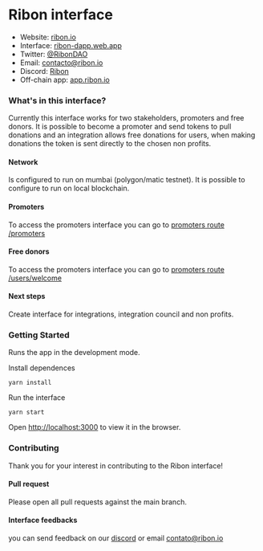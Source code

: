 # Ribon interface

- Website: [ribon.io](https://ribon.io/en)
- Interface: [ribon-dapp.web.app](https://ribon-dapp.web.app)
- Twitter: [@RibonDAO](https://twitter.com/RibonDAO)
- Email: contacto@ribon.io
- Discord: [Ribon](https://discord.gg/2uXh3rxTns)
- Off-chain app: [app.ribon.io](https://ribon.io/en/)

### What's in this interface?

Currently this interface works for two stakeholders, promoters and free donors.
It is possible to become a promoter and send tokens to pull donations and an integration allows free donations for users, when making donations the token is sent directly to the chosen non profits.

#### Network

Is configured to run on mumbai (polygon/matic testnet). It is possible to configure to run on local blockchain.

#### Promoters

To access the promoters interface you can go to [promoters route /promoters](https://ribon-dapp.web.app/promoters)

#### Free donors

To access the promoters interface you can go to [promoters route /users/welcome](https://ribon-dapp.web.app/users/welcome)

#### Next steps

Create interface for integrations, integration council and non profits.

### Getting Started

Runs the app in the development mode.

Install dependences

```
yarn install
```

Run the interface

```
yarn start
```

Open [http://localhost:3000](http://localhost:3000) to view it in the browser.

### Contributing

Thank you for your interest in contributing to the Ribon interface!

#### Pull request

Please open all pull requests against the main branch.

#### Interface feedbacks

you can send feedback on our [discord](https://discord.gg/2uXh3rxTns) or email contato@ribon.io
